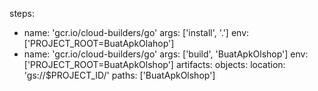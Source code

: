 steps:
- name: 'gcr.io/cloud-builders/go'
  args: ['install', '.']
  env: ['PROJECT_ROOT=BuatApkOlahop']
- name: 'gcr.io/cloud-builders/go'
  args: ['build', 'BuatApkOlshop']
  env: ['PROJECT_ROOT=BuatApkOlshop']
artifacts:
  objects:
    location: 'gs://$PROJECT_ID/'
    paths: ['BuatApkOlshop']
